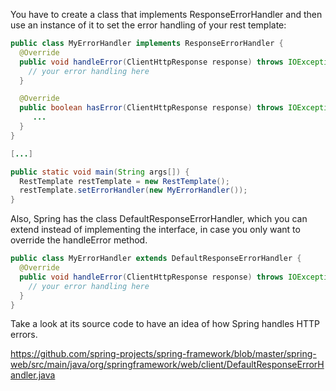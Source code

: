You have to create a class that implements ResponseErrorHandler and then use an instance of it to set the error handling of your rest template:
```java
public class MyErrorHandler implements ResponseErrorHandler {
  @Override
  public void handleError(ClientHttpResponse response) throws IOException {
    // your error handling here
  }

  @Override
  public boolean hasError(ClientHttpResponse response) throws IOException {
     ...
  }
}

[...]

public static void main(String args[]) {
  RestTemplate restTemplate = new RestTemplate();
  restTemplate.setErrorHandler(new MyErrorHandler());
}
```
Also, Spring has the class DefaultResponseErrorHandler, which you can extend instead of implementing the interface, in case you only want to override the handleError method.

```java
public class MyErrorHandler extends DefaultResponseErrorHandler {
  @Override
  public void handleError(ClientHttpResponse response) throws IOException {
    // your error handling here
  }
}
```
Take a look at its source code to have an idea of how Spring handles HTTP errors.

https://github.com/spring-projects/spring-framework/blob/master/spring-web/src/main/java/org/springframework/web/client/DefaultResponseErrorHandler.java